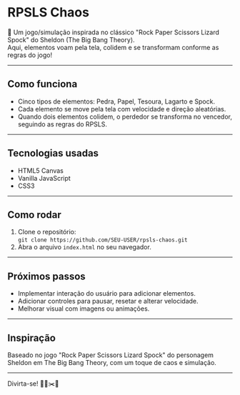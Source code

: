 # RPSLS Chaos

🖖 Um jogo/simulação inspirada no clássico "Rock Paper Scissors Lizard Spock" do Sheldon (The Big Bang Theory).  
Aqui, elementos voam pela tela, colidem e se transformam conforme as regras do jogo!

---

## Como funciona

- Cinco tipos de elementos: Pedra, Papel, Tesoura, Lagarto e Spock.  
- Cada elemento se move pela tela com velocidade e direção aleatórias.  
- Quando dois elementos colidem, o perdedor se transforma no vencedor, seguindo as regras do RPSLS.

---

## Tecnologias usadas

- HTML5 Canvas  
- Vanilla JavaScript  
- CSS3

---

## Como rodar

1. Clone o repositório:  
   `git clone https://github.com/SEU-USER/rpsls-chaos.git`  
2. Abra o arquivo `index.html` no seu navegador.

---

## Próximos passos

- Implementar interação do usuário para adicionar elementos.  
- Adicionar controles para pausar, resetar e alterar velocidade.  
- Melhorar visual com imagens ou animações.

---

## Inspiração

Baseado no jogo "Rock Paper Scissors Lizard Spock" do personagem Sheldon em The Big Bang Theory, com um toque de caos e simulação.

---

Divirta-se! 🚀🦎✂️🖖
